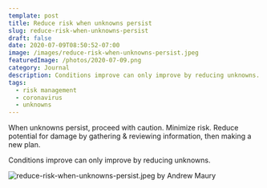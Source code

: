 ```yaml
---
template: post
title: Reduce risk when unknowns persist
slug: reduce-risk-when-unknowns-persist
draft: false
date: 2020-07-09T08:50:52-07:00
image: /images/reduce-risk-when-unknowns-persist.jpeg
featuredImage: /photos/2020-07-09.png
category: Journal
description: Conditions improve can only improve by reducing unknowns. 
tags:
  - risk management
  - coronavirus
  - unknowns
---
```

When unknowns persist, proceed with caution. Minimize risk. Reduce potential for damage by gathering & reviewing information, then making a new plan.

Conditions improve can only improve by reducing unknowns.


![reduce-risk-when-unknowns-persist.jpeg by Andrew Maury](/images/reduce-risk-when-unknowns-persist.jpeg)
